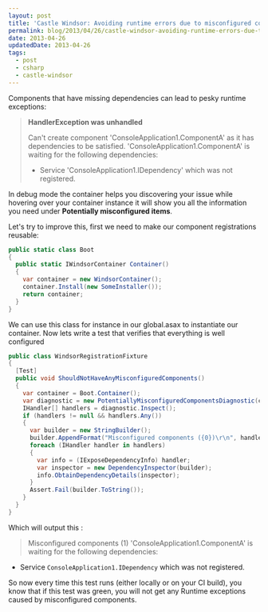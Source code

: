 ```yaml
---
layout: post
title: 'Castle Windsor: Avoiding runtime errors due to misconfigured components'
permalink: blog/2013/04/26/castle-windsor-avoiding-runtime-errors-due-to-misconfigured-components/index.html
date: 2013-04-26
updatedDate: 2013-04-26
tags:
  - post
  - csharp
  - castle-windsor
---
```


Components that have missing dependencies can lead to pesky runtime exceptions:

> **HandlerException was unhandled**
>
> Can't create component 'ConsoleApplication1.ComponentA' as it has dependencies to be satisfied.
> 'ConsoleApplication1.ComponentA' is waiting for the following dependencies:
>
> - Service 'ConsoleApplication1.IDependency' which was not registered.

In debug mode the container helps you discovering your issue while hovering over your container instance it will show you all the information you need under **Potentially misconfigured items**.

Let's try to improve this, first we need to make our component registrations reusable:

```csharp
public static class Boot
{
  public static IWindsorContainer Container()
  {
    var container = new WindsorContainer();
    container.Install(new SomeInstaller());
    return container;
  }
}
```

We can use this class for instance in our global.asax to instantiate our container. Now lets write a test that verifies that everything is well configured

```csharp
public class WindsorRegistrationFixture
{
  [Test]
  public void ShouldNotHaveAnyMisconfiguredComponents()
  {
    var container = Boot.Container();
    var diagnostic = new PotentiallyMisconfiguredComponentsDiagnostic(container.Kernel);
    IHandler[] handlers = diagnostic.Inspect();
    if (handlers != null && handlers.Any())
    {
      var builder = new StringBuilder();
      builder.AppendFormat("Misconfigured components ({0})\r\n", handlers.Count());
      foreach (IHandler handler in handlers)
      {
        var info = (IExposeDependencyInfo) handler;
        var inspector = new DependencyInspector(builder);
        info.ObtainDependencyDetails(inspector);
      }
      Assert.Fail(builder.ToString());
    }
  }
}
```

Which will output this :

> Misconfigured components (1)
> 'ConsoleApplication1.ComponentA' is waiting for the following dependencies:

- Service `ConsoleApplication1.IDependency` which was not registered.

So now every time this test runs (either locally or on your CI build), you know that if this test was green, you will not get any Runtime exceptions caused by misconfigured components.

